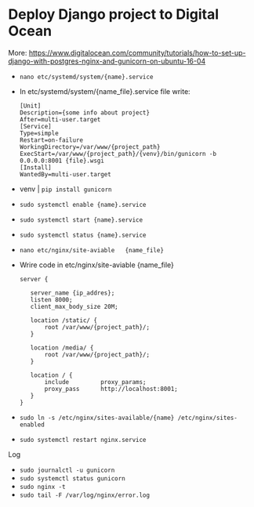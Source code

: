 # Deploy Django project to Digital Ocean
More: https://www.digitalocean.com/community/tutorials/how-to-set-up-django-with-postgres-nginx-and-gunicorn-on-ubuntu-16-04
<br>
  * `nano etc/systemd/system/{name}.service`
  * In etc/systemd/system/{name_file}.service file write:
        
        [Unit]
        Description={some info about project}
        After=multi-user.target
        [Service]
        Type=simple
        Restart=on-failure
        WorkingDirectory=/var/www/{project_path}
        ExecStart=/var/www/{project_path}/{venv}/bin/gunicorn -b 0.0.0.0:8001 {file}.wsgi
        [Install]
        WantedBy=multi-user.target

  * venv | `pip install gunicorn`
  * `sudo systemctl enable {name}.service`
  * `sudo systemctl start {name}.service`
  * `sudo systemctl status {name}.service`
  * `nano etc/nginx/site-aviable   {name_file}`
  * Wrire code in etc/nginx/site-aviable {name_file}
     
        server {
     
           server_name {ip_addres};
           listen 8000;
           client_max_body_size 20M;

           location /static/ {
               root /var/www/{project_path}/;
           }

           location /media/ {
               root /var/www/{project_path}/;
           }

           location / {
               include         proxy_params;
               proxy_pass      http://localhost:8001;
           }
        }
     
   * `sudo ln -s /etc/nginx/sites-available/{name} /etc/nginx/sites-enabled`
   * `sudo systemctl restart nginx.service`


Log
 * `sudo journalctl -u gunicorn`
 * `sudo systemctl status gunicorn`
 * `sudo nginx -t`
 * `sudo tail -F /var/log/nginx/error.log`

